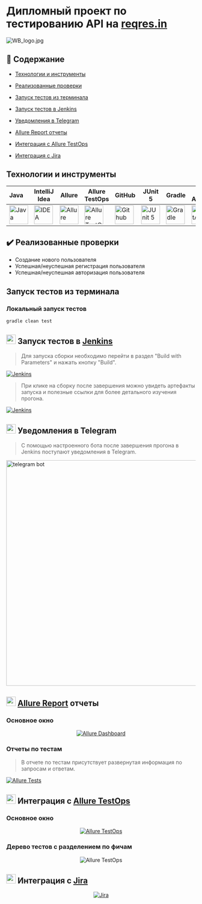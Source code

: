 <h1 >Дипломный проект по тестированию API на <a href="https://reqres.in/">reqres.in</a></h1>

![WB_logo.jpg](media/logo/reqres_logo.png)

## :page_with_curl: Содержание

* <a href="#tools">Технологии и инструменты</a>

* <a href="#cases">Реализованные проверки</a>

* <a href="#console">Запуск тестов из терминала</a>

* <a href="#jenkins">Запуск тестов в Jenkins</a>

* <a href="#telegram">Уведомления в Telegram</a>

* <a href="#allure">Allure Report отчеты</a>

* <a href="#allure-testops">Интеграция с Allure TestOps</a>

* <a href="#jira">Интеграция с Jira</a>


<a id="tools"></a>
## Технологии и инструменты

| Java                                                                                                    | IntelliJ Idea                                                                                                                | Allure                                                                                                                    | Allure TestOps                                                                                                      | GitHub                                                                                                    | JUnit 5                                                                                                          | Gradle                                                                                                    | REST Assured                                                                                                             |                                                                                                         Jenkins | Jira                                                                                                                         |
|:--------------------------------------------------------------------------------------------------------|------------------------------------------------------------------------------------------------------------------------------|---------------------------------------------------------------------------------------------------------------------------|---------------------------------------------------------------------------------------------------------------------|-----------------------------------------------------------------------------------------------------------|------------------------------------------------------------------------------------------------------------------|-----------------------------------------------------------------------------------------------------------|--------------------------------------------------------------------------------------------------------------------------|----------------------------------------------------------------------------------------------------------------:|------------------------------------------------------------------------------------------------------------------------------|
| <a href="https://www.java.com/"><img src="media/logo/Java.svg" width="50" height="50"  alt="Java"/></a> | <a id ="tech" href="https://www.jetbrains.com/idea/"><img src="media/logo/Idea.svg" width="50" height="50"  alt="IDEA"/></a> | <a href="https://github.com/allure-framework"><img src="media/logo/Allure.svg" width="50" height="50"  alt="Allure"/></a> | <a href="https://qameta.io/"><img src="media/logo/Allure_TO.svg" width="50" height="50"  alt="Allure TestOps"/></a> | <a href="https://github.com/"><img src="media/logo/GitHub.svg" width="50" height="50"  alt="Github"/></a> | <a href="https://junit.org/junit5/"><img src="media/logo/Junit5.svg" width="50" height="50"  alt="JUnit 5"/></a> | <a href="https://gradle.org/"><img src="media/logo/Gradle.svg" width="50" height="50"  alt="Gradle"/></a> | <a href="https://rest-assured.io/"><img src="media/logo/RestAssured.svg" width="50" height="50"  alt="RestAssured"/></a> | <a href="https://www.jenkins.io/"><img src="media/logo/Jenkins.svg" width="50" height="50"  alt="Jenkins"/></a> | <a href="https://www.atlassian.com/ru/software/jira"><img src="media/logo/Jira.svg" width="50" height="50"  alt="Jira"/></a> |


<a id="cases"></a>
## :heavy_check_mark: Реализованные проверки

-  Создание нового пользователя
-  Успешная/неуспешная регистрация пользователя
-  Успешная/неуспешная авторизация пользователя

<a id="console"></a>
##  Запуск тестов из терминала
### Локальный запуск тестов

```
gradle clean test  
```

<a id="jenkins"></a>
## <img src="media/logo/Jenkins.svg" width="25" height="25"/></a> Запуск тестов в [Jenkins](https://jenkins.autotests.cloud/job/22_Bubalov_FinalProject_Api/)

<p align="center">

> Для запуска сборки необходимо перейти в раздел "Build with Parameters" и нажать кнопку "Build".

<a href="https://jenkins.autotests.cloud/job/22_Bubalov_FinalProject_Api/"><img src="media/screenshots/Jenkins.png" alt="Jenkins"/></a>

> При клике на сборку после завершения можно увидеть артефакты запуска и полезные ссылки для более детального изучения прогона.

<a href="https://jenkins.autotests.cloud/job/22_Bubalov_FinalProject_Api/10/"><img src="media/screenshots/JenkinsIntegration.png" alt="Jenkins"/></a>
</p>

<a id="telegram"></a>
## <img src="media/logo/Telegram.svg" width="25" height="25"/></a> Уведомления в Telegram

<p >

> С помощью настроенного бота после завершения прогона в Jenkins поступают уведомления в Telegram.

<img title="telegram bot" src="media/screenshots/TelegrammBotApi.png" width="600px">
</p>

<a id="allure"></a>
## <img src="media/logo/Allure.svg" width="25" height="25"/></a> [Allure Report](https://jenkins.autotests.cloud/job/22_Bubalov_FinalProject_Api/allure/) отчеты

### Основное окно

<p align="center">
<a href="https://jenkins.autotests.cloud/job/22_Bubalov_FinalProject_Api/10/allure/"><img title="Allure Dashboard" src="media/screenshots/AllureDashboard.png"></a>
</p>

### Отчеты по тестам

<p align="center">

> В отчете по тестам присутствует развернутая информация по запросам и ответам.

<a href="https://jenkins.autotests.cloud/job/22_Bubalov_FinalProject_Api/10/allure/#behaviors"><img title="Allure Tests" src="media/screenshots/AllureWithInfo.png"></a>
</p>

<a id="allure-testops"></a>
## <img src="media/logo/Allure_TO.svg" width="25" height="25"/></a> Интеграция с [Allure TestOps](https://allure.autotests.cloud/project/3919/dashboards)

### Основное окно

<p align="center">
<a href="https://allure.autotests.cloud/project/3919/dashboards"><img title="Allure TestOps" src="media/screenshots/DashBoard_TO.png"></a>
</p>

### Дерево тестов с разделением по фичам

<p align="center">
<img title="Allure TestOps" src="media/screenshots/TreeByFeatures_TO.png">
</p>

<a id="jira"></a>
## <img src="media/logo/Jira.svg" width="25" height="25"/></a> Интеграция с [Jira](https://jira.autotests.cloud/browse/HOMEWORK-1025)

<p align="center">
<a href="https://jira.autotests.cloud/browse/HOMEWORK-1025"><img title="Jira" src="media/screenshots/JiraApi.png"></a>
</p>
